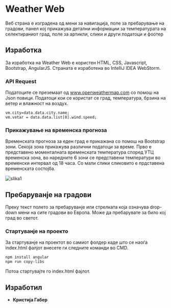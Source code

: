 # Weather Web

Веб страна е изградена од мени за навигација, поле за пребарување на градови, панел кој прикажува детални информации за температурата на селектираниот град, поле за артикли, слики и други податоци и фоотер

## Изработка

За изработка на Weather Web е користен HTML, CSS, Javascript, Bootstrap, AngularJS. Страната е изработена во IntelliJ IDEA WebStorm.

### API Request

Податоците се преземаат од www.openweathermap.com со помош на Json повици. Податоци кои се користат се град, температура, брзина на ветер и влажност на воздух.

```
vm.city=data.data.city.name;
vm.vetar = data.data.list[0].wind.speed;
```

### Прикажување на временска прогноза

Временската прогноза за еден град е прикажана со помош на Bootstrap зони. Секоја зона прикажува различни податоци за време. Прво е представено моменталната временската температура според УТЦ временска зона, во наредните 6 зони се представени температури во временски интервал од 18 часа. Со мали слики сликовито е прдставена временската состојба.

![slika1](https://user-images.githubusercontent.com/33635431/59307576-14503400-8c9f-11e9-8ee0-96af0ca29afa.PNG)

## Пребаруванје на градови

Преку текст полето за пребаруванје или стрелката која означува drop-down мени на сите градови во Европа. Може да пребарувате за било кој град во светот.

### Стартуванје на проекто

За стартуванје на проектот во самиот фолдер каде што се наоѓа index.html фалјот внесете ги следните команди во CMD.

```
npm install angular
npm run copy-libs
```
Потоа стартувајте го index.html фајлот.

## Изработил

* **Кристија Габер** 


